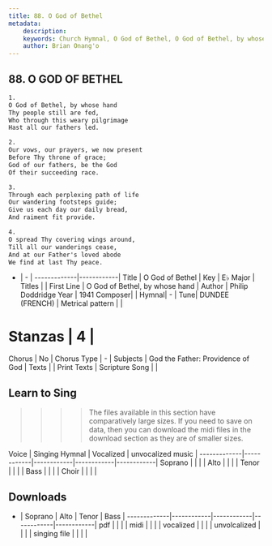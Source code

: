 ```yaml
---
title: 88. O God of Bethel
metadata:
    description: 
    keywords: Church Hymnal, O God of Bethel, O God of Bethel, by whose hand, 
    author: Brian Onang'o
---
```



## 88. O GOD OF BETHEL

```txt
1.
O God of Bethel, by whose hand 
Thy people still are fed, 
Who through this weary pilgrimage 
Hast all our fathers led. 

2.
Our vows, our prayers, we now present 
Before Thy throne of grace; 
God of our fathers, be the God 
Of their succeeding race. 

3.
Through each perplexing path of life 
Our wandering footsteps guide; 
Give us each day our daily bread, 
And raiment fit provide. 

4.
O spread Thy covering wings around, 
Till all our wanderings cease, 
And at our Father's loved abode 
We find at last Thy peace.

```

- |   -  |
-------------|------------|
Title | O God of Bethel |
Key | E♭ Major |
Titles |  |
First Line | O God of Bethel, by whose hand |
Author | Philip Doddridge
Year | 1941
Composer|  |
Hymnal|  - |
Tune| DUNDEE (FRENCH) |
Metrical pattern | |
# Stanzas | 4 |
Chorus | No |
Chorus Type | - |
Subjects | God the Father: Providence of God |
Texts |  |
Print Texts | 
Scripture Song |  |
  
## Learn to Sing

>>>> The files available in this section have comparatively large sizes. If you need to save on data, then you can download the midi files in the download section as they are of smaller sizes.

Voice |  Singing Hymnal | Vocalized | unvocalized music |
-------------|------------|------------|------------|------------|
Soprano | | | |
Alto | | | |
Tenor | | | |
Bass | | | |
Choir | | | |

## Downloads

- |  Soprano | Alto | Tenor | Bass |
-------------|------------|------------|------------|------------|
pdf | | | |
midi | | | |
vocalized | | | |
unvolcalized | | | |
singing file | | | |
  